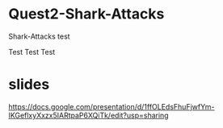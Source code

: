 # Quest2-Shark-Attacks
 Shark-Attacks
test



Test Test Test


# slides
https://docs.google.com/presentation/d/1ffOLEdsFhuFjwfYm-IKGeflxyXxzx5IARtpaP6XQiTk/edit?usp=sharing

